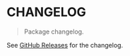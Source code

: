 # CHANGELOG

> Package changelog.

See [GitHub Releases](https://github.com/stdlib-js/strided-base-unary-addon-dispatch/releases) for the changelog.